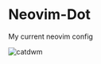 # Neovim-Dot
My current neovim config

![catdwm](https://github.com/user-attachments/assets/37235ca3-b581-4374-8204-a0220a995673)
